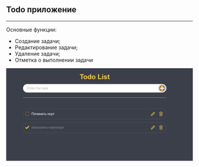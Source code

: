 
## Todo приложение
---
Основные функции:

- Создание задачи;
- Редактирование задачи;
- Удаление задачи;
- Отметка о выполнении задачи 

![](./assets/screen.jpg)